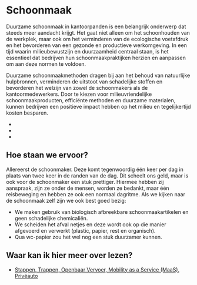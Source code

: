 # Schoonmaak
Duurzame schoonmaak in kantoorpanden is een belangrijk onderwerp dat steeds meer aandacht krijgt. Het gaat niet alleen om het schoonhouden van de werkplek, maar ook om het verminderen van de ecologische voetafdruk en het bevorderen van een gezonde en productieve werkomgeving. In een tijd waarin milieubewustzijn en duurzaamheid centraal staan, is het essentieel dat bedrijven hun schoonmaakpraktijken herzien en aanpassen om aan deze normen te voldoen.

Duurzame schoonmaakmethoden dragen bij aan het behoud van natuurlijke hulpbronnen, verminderen de uitstoot van schadelijke stoffen en bevorderen het welzijn van zowel de schoonmakers als de kantoormedewerkers. Door te kiezen voor milieuvriendelijke schoonmaakproducten, efficiënte methoden en duurzame materialen, kunnen bedrijven een positieve impact hebben op het milieu en tegelijkertijd kosten besparen.

-
-
-

## Hoe staan we ervoor?
Allereerst de schoonmaker. Deze komt tegenwoordig één keer per dag in plaats van twee keer in de randen van de dag. Dit scheelt ons geld, maar is ook voor de schoonmaker een stuk prettiger. Hiermee hebben zij aanspraak, zijn ze onder de mensen, worden ze bedankt, maar één reisbeweging en hebben ze ook een normaal dagritme. Als we kijken naar de schoonmaak zelf zijn we ook best goed bezig:

- We maken gebruik van biologisch afbreekbare schoonmaakartikelen en geen schadelijke chemicaliën.
- We scheiden het afval netjes en deze wordt ook op die manier afgevoerd en verwerkt (plastic, papier, rest en organisch).
- Qua wc-papier zou het wel nog een stuk duurzamer kunnen.

## Waar kan ik hier meer over lezen?
- <a href="https://www.wegenwiki.nl/STOMP#:~:text=Het%20STOMP%20principe%20is%20een,en%20ten%20slotte%20de%20Priv%C3%A9auto." target="_blank">Stappen, Trappen, Openbaar Vervoer, Mobility as a Service (MaaS), Privéauto</a>